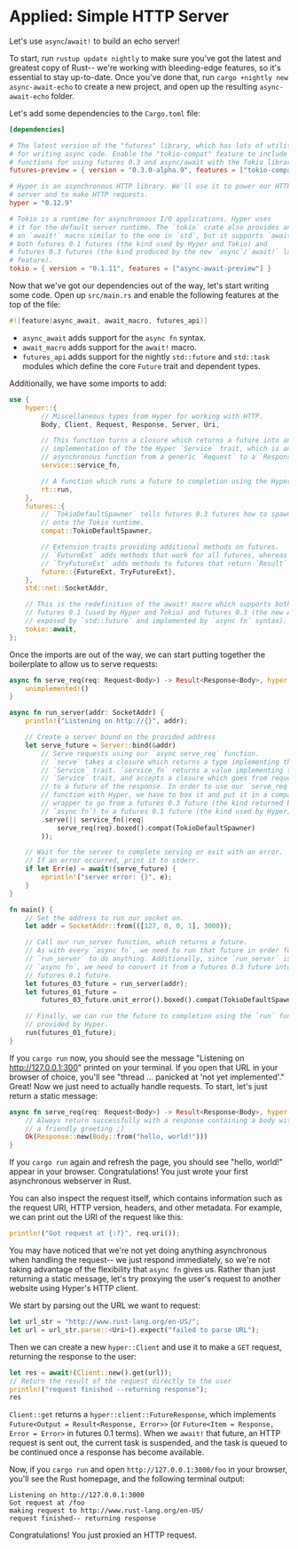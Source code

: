 # Applied: Simple HTTP Server

Let's use `async`/`await!` to build an echo server!

To start, run `rustup update nightly` to make sure you've got the latest and
greatest copy of Rust-- we're working with bleeding-edge features, so it's
essential to stay up-to-date. Once you've done that, run
`cargo +nightly new async-await-echo` to create a new project, and open up
the resulting `async-await-echo` folder.

Let's add some dependencies to the `Cargo.toml` file:

```toml
[dependencies]

# The latest version of the "futures" library, which has lots of utilities
# for writing async code. Enable the "tokio-compat" feature to include the
# functions for using futures 0.3 and async/await with the Tokio library.
futures-preview = { version = "0.3.0-alpha.9", features = ["tokio-compat"] }

# Hyper is an asynchronous HTTP library. We'll use it to power our HTTP
# server and to make HTTP requests.
hyper = "0.12.9"

# Tokio is a runtime for asynchronous I/O applications. Hyper uses
# it for the default server runtime. The `tokio` crate also provides an
# an `await!` macro similar to the one in `std`, but it supports `await!`ing
# both futures 0.1 futures (the kind used by Hyper and Tokio) and
# futures 0.3 futures (the kind produced by the new `async`/`await!` language
# feature).
tokio = { version = "0.1.11", features = ["async-await-preview"] }
```

Now that we've got our dependencies out of the way, let's start writing some
code. Open up `src/main.rs` and enable the following features at the top of
the file:

```rust
#![feature(async_await, await_macro, futures_api)]
```

- `async_await` adds support for the `async fn` syntax.
- `await_macro` adds support for the `await!` macro.
- `futures_api` adds support for the nightly `std::future` and `std::task`
modules which define the core `Future` trait and dependent types.

Additionally, we have some imports to add:

```rust
use {
    hyper::{
        // Miscellaneous types from Hyper for working with HTTP.
        Body, Client, Request, Response, Server, Uri,

        // This function turns a closure which returns a future into an
        // implementation of the the Hyper `Service` trait, which is an
        // asynchronous function from a generic `Request` to a `Response`.
        service::service_fn,

        // A function which runs a future to completion using the Hyper runtime.
        rt::run,
    },
    futures::{
        // `TokioDefaultSpawner` tells futures 0.3 futures how to spawn tasks
        // onto the Tokio runtime.
        compat::TokioDefaultSpawner,

        // Extension traits providing additional methods on futures.
        // `FutureExt` adds methods that work for all futures, whereas
        // `TryFutureExt` adds methods to futures that return `Result` types.
        future::{FutureExt, TryFutureExt},
    },
    std::net::SocketAddr,

    // This is the redefinition of the await! macro which supports both
    // futures 0.1 (used by Hyper and Tokio) and futures 0.3 (the new API
    // exposed by `std::future` and implemented by `async fn` syntax).
    tokio::await,
};
```

Once the imports are out of the way, we can start putting together the
boilerplate to allow us to serve requests:

```rust
async fn serve_req(req: Request<Body>) -> Result<Response<Body>, hyper::Error> {
    unimplemented!()
}

async fn run_server(addr: SocketAddr) {
    println!("Listening on http://{}", addr);

    // Create a server bound on the provided address
    let serve_future = Server::bind(&addr)
        // Serve requests using our `async serve_req` function.
        // `serve` takes a closure which returns a type implementing the
        // `Service` trait. `service_fn` returns a value implementing the
        // `Service` trait, and accepts a closure which goes from request
        // to a future of the response. In order to use our `serve_req`
        // function with Hyper, we have to box it and put it in a compatability
        // wrapper to go from a futures 0.3 future (the kind returned by
        // `async fn`) to a futures 0.1 future (the kind used by Hyper).
        .serve(|| service_fn(|req|
            serve_req(req).boxed().compat(TokioDefaultSpawner)
        ));

    // Wait for the server to complete serving or exit with an error.
    // If an error occurred, print it to stderr.
    if let Err(e) = await!(serve_future) {
        eprintln!("server error: {}", e);
    }
}

fn main() {
    // Set the address to run our socket on.
    let addr = SocketAddr::from(([127, 0, 0, 1], 3000));

    // Call our run_server function, which returns a future.
    // As with every `async fn`, we need to run that future in order for
    // `run_server` to do anything. Additionally, since `run_server` is an
    // `async fn`, we need to convert it from a futures 0.3 future into a
    // futures 0.1 future.
    let futures_03_future = run_server(addr);
    let futures_01_future =
        futures_03_future.unit_error().boxed().compat(TokioDefaultSpawner);

    // Finally, we can run the future to completion using the `run` function
    // provided by Hyper.
    run(futures_01_future);
}
```

If you `cargo run` now, you should see the message "Listening on
http://127.0.0.1:300" printed on your terminal. If you open that URL in your
browser of choice, you'll see "thread ... panicked at 'not yet implemented'."
Great! Now we just need to actually handle requests. To start, let's just
return a static message:

```rust
async fn serve_req(req: Request<Body>) -> Result<Response<Body>, hyper::Error> {
    // Always return successfully with a response containing a body with
    // a friendly greeting ;)
    Ok(Response::new(Body::from("hello, world!")))
}
```

If you `cargo run` again and refresh the page, you should see "hello, world!"
appear in your browser. Congratulations! You just wrote your first asynchronous
webserver in Rust.

You can also inspect the request itself, which contains information such as
the request URI, HTTP version, headers, and other metadata. For example, we
can print out the URI of the request like this:

```rust
println!("Got request at {:?}", req.uri());
```

You may have noticed that we're not yet doing
anything asynchronous when handling the request-- we just respond immediately,
so we're not taking advantage of the flexibility that `async fn` gives us.
Rather than just returning a static message, let's try proxying the user's
request to another website using Hyper's HTTP client.

We start by parsing out the URL we want to request:

```rust
let url_str = "http://www.rust-lang.org/en-US/";
let url = url_str.parse::<Uri>().expect("failed to parse URL");
```

Then we can create a new `hyper::Client` and use it to make a `GET` request,
returning the response to the user:

```rust
let res = await!(Client::new().get(url));
// Return the result of the request directly to the user
println!("request finished --returning response");
res
```

`Client::get` returns a `hyper::client::FutureResponse`, which implements
`Future<Output = Result<Response, Error>>`
(or `Future<Item = Response, Error = Error>` in futures 0.1 terms).
When we `await!` that future, an HTTP request is sent out, the current task
is suspended, and the task is queued to be continued once a response has
become available.

Now, if you `cargo run` and open `http://127.0.0.1:3000/foo` in your browser,
you'll see the Rust homepage, and the following terminal output:

```
Listening on http://127.0.0.1:3000
Got request at /foo
making request to http://www.rust-lang.org/en-US/
request finished-- returning response
```

Congratulations! You just proxied an HTTP request.
